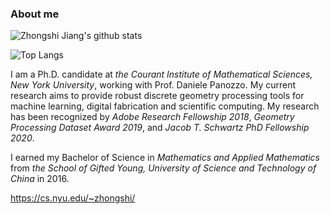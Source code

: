 ### About me
![Zhongshi Jiang's github stats](https://github-readme-stats.vercel.app/api?username=jiangzhongshi&count_private=true&show_icons=true)

![Top Langs](https://github-readme-stats.vercel.app/api/top-langs/?username=jiangzhongshi)

<!--
**jiangzhongshi/jiangzhongshi** is a ✨ _special_ ✨ repository because its `README.md` (this file) appears on your GitHub profile.

Here are some ideas to get you started:

- 🔭 I’m currently working on ...
- 🌱 I’m currently learning ...
- 👯 I’m looking to collaborate on ...
- 🤔 I’m looking for help with ...
- 💬 Ask me about ...
- 📫 How to reach me: ...
- 😄 Pronouns: ...
- ⚡ Fun fact: ...
-->

I am a Ph.D. candidate at *the Courant Institute of Mathematical Sciences, New York University*, working with Prof. Daniele Panozzo. My current research aims to provide robust discrete geometry processing tools for machine learning, digital fabrication and scientific computing. 
My research has been recognized by *Adobe Research Fellowship 2018*, *Geometry Processing Dataset Award 2019*, and *Jacob T. Schwartz PhD Fellowship 2020*.

I earned my Bachelor of Science in *Mathematics and Applied Mathematics* from *the School of Gifted Young, University of Science and Technology of China* in 2016.

https://cs.nyu.edu/~zhongshi/
